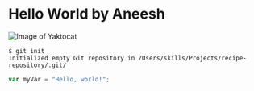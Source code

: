 # Hello World by Aneesh

![Image of Yaktocat](https://github.com/user-attachments/assets/b16d2baa-903e-4485-8b13-021a17d3ddb2)

```
$ git init
Initialized empty Git repository in /Users/skills/Projects/recipe-repository/.git/
```

``` javascript
var myVar = "Hello, world!";
```
